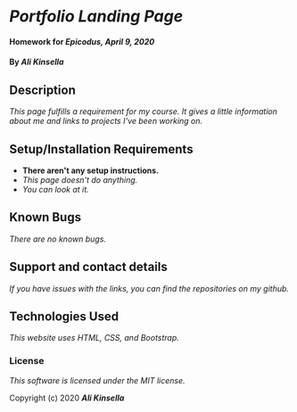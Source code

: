 # _Portfolio Landing Page_

#### Homework for _Epicodus, April 9, 2020_

#### By _**Ali Kinsella**_

## Description

_This page fulfills a requirement for my course. It gives a little information about me and links to projects I've been working on._

## Setup/Installation Requirements

* __There aren't any setup instructions.__
* _This page doesn't do anything._
* _You can look at it._

## Known Bugs

_There are no known bugs._

## Support and contact details

_If you have issues with the links, you can find the repositories on my github._

## Technologies Used

_This website uses HTML, CSS, and Bootstrap._

### License

*This software is licensed under the MIT license.*

Copyright (c) 2020 **_Ali Kinsella_**